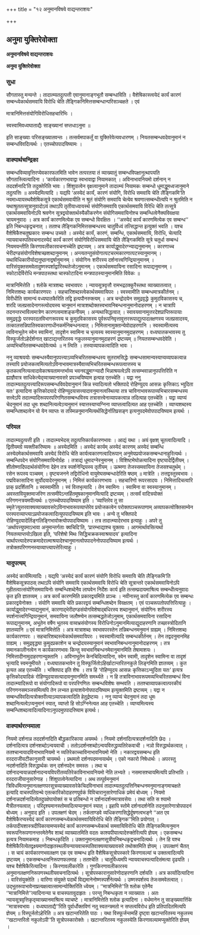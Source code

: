 +++
title = "१२ अनुमानविषये वाद्यन्तराशयः"

+++


## अनुमा युक्तिरेवोक्ता

**अनुमानविषये वाद्यन्तराशयः**

**अनुमा युक्तिरेवोक्ता**

### **सुधा**

सौगतास्तु मन्यन्ते । तादात्म्यतदुत्पत्ती एवानुमानाङ्गभूतौ सम्बन्धाविति । वैशेषिकास्त्वयेदं कार्यं कारणं सम्बन्ध्येकार्थसमवायि विरोधि चेति लैङ्गिकनिमित्तसम्बन्धान्परिसञ्चक्षते । एवं

मात्रानिमित्तसंयोगिविरोधिसहचारिभिः ।

स्वस्वामिवध्यघाताद्यैः साङ्ख्यानां सप्तधाऽनुमा ॥

इति साङ्ख्याः परिसङ्ख्यातवन्तः । तत्सर्वमपाकर्तुं वा युक्तिरेवेत्यवधारणम् । नियतसम्बन्धवदेवानुमानं न सम्बन्धविवदित्यर्थः । एतच्चोपपादयिष्यामः ।

### **वाक्यार्थचन्द्रिका**

सम्बन्धविव्यावृत्तिरप्येवकारफलमिति भावेन तत्परतया तं व्याख्यातुं सम्बन्धविपक्षानुत्थापयति सौगतास्त्वित्यादिना । ‘कार्यकारणभावाद्वा स्वभावाद्वा नियामकात् । अविनाभावनियमो दर्शनान् न तददर्शनादि’ति तदुक्तेरिति भावः । शिंशुपात्वेन वृक्षत्वानुमाने तादात्म्यं नियामकः सम्बन्धो धूमाद्धूमध्वजानुमाने तदुत्पत्तिः ॥ अस्येदमित्यादि । यद्यपि ‘अस्येदं कार्यं, कारणं संयोगि, विरोधि समवायि चेति लैङ्गिकमि’ति नवमाध्यायस्थवैशेषिकसूत्रे एकार्थसमवायीति न श्रुतं संयोगि समवायि चेत्येव श्रवणात्सम्बन्धीत्यपि न श्रुतमिति न यथाश्रुततत्सूत्रानुवादोऽयं तथाऽपि तृतीयाध्यायस्थे संयोगिसमवायि एकार्थसमवायि विरेधि चेति तत्सूत्रे एकार्थसमवायिनोऽपि श्रवणेन सूत्रद्वयोक्तार्थस्यैकीकरणेन संयोगिसमवायिनोश्च सम्बन्धित्वेनैक्यविवक्षया चायमनुवादः । अत्र कार्यं कारणमित्येक एव सम्बन्धो विवक्षितः । ‘‘अस्येदं कार्यं कारणमित्येक एव सम्बन्ध’’ इति निबन्धकृद्वचनात् । ततश्च लैङ्गिकनिमित्तसम्बन्धस्य चातुर्विध्यं तत्सिद्धान्त इत्युक्तं भवति । यश्च वैशेषिकैश्चतुष्प्रकारः सम्बन्ध उच्यते । अस्येदं कार्यं, कारणं, सम्बन्धि, एकार्थसमवायि, विरोधि, चेत्यादि न्यायवाचस्पतिवचनादस्येदं कार्यं कारणं संयोगिविरोधिसमवायि चेति लैङ्गिकमिति सूत्रे चतुर्धा सम्बन्धं नियमयन्तीति किरणावलीकारवचनाच्चेति द्रष्टव्यम् । अत्र कार्याद्धूमादेरग्न्याद्यनुमानम् । कारणाच्च भेरीदण्डसंयोगविशेषाच्छशब्दानुमानम् । अन्त्यतन्तुसंयोगात्पटचरमकारणात्पटस्यानुमानम् । यथाविधिकारीर्याद्यनुष्ठानाद्वर्षानुमानम् । संयोगिनः शरीरस्य दर्शनात्त्वगिन्द्रियानुमानम् । वारिसंयुक्तसमवेतादुष्णस्पर्शाद्वारिस्थतेजोऽनुमानम् । एकार्थसमवायिना रसादिना रूपाद्यनुमानम् । स्फोटादेर्विरोधि मन्त्रपाठस्तथा चास्फोटादिना मन्त्रपाठस्यानुमानमिति विवेकः ॥

मात्रानिमित्तेति । श्लोके मात्रशब्दः स्वभावपरः । न्यायसूत्रवृत्तौ रामभद्रठक्कुरैस्तथा व्याख्यातत्वात् । निमित्तशब्दः कार्यकारणपरः । सहचारिशब्दस्त्वेकार्थसमवायिपरः । स्वस्वामीति सम्बन्धमात्रकीर्तनम् । विरीधीति सामान्यं वध्यघातकैरिति तद्वि इत्यपौनरुक्त्यम् । अत्र चन्द्रोदयेन समुद्रवृद्धेः कुमुदविकासस्य च, शरदि जलप्रसादेनागस्त्योदयस्य चानुमानं मात्राशब्दोक्तस्वभावनिबन्धनानुमानोदाहरणम् । न चात्रापि तदनन्तरभावित्वमात्रेण कारणत्वमाशङ्कनीयम् । अन्यथासिद्धत्वात् । स्वावयवानामुत्तरदेशप्राप्तिरूपायाः समुद्रवृद्धेः परस्परदलविभागरूपस्य च कुमुदविकासस्य पूर्वरूपनिवृत्तावुत्तररूपाद्युत्पादलक्षणस्य जलप्रसादस्य, तत्कालसन्निपातिस्वकारणाधीनकर्मनिबन्धनत्वात् । निमित्तानामुक्तान्येवोदाहरणानि । स्वस्वामीत्यस्य त्वविनाभूतेन स्वेन स्वामिनां, तादृशेन स्वामिना च भृत्यस्य स्वस्यानुमानमुदाहरणम् । वध्यघातकभावस्य तु विस्फूर्जतोऽहेर्दर्शनात् खाटाद्यन्तरितस्य नकुलस्यानुमानमुदाहरणं द्रष्टव्यम् ॥ नियतसम्बन्धवदेवेति । अव्यभिचरितसम्बन्धवदेवेत्यर्थः ॥ न त्विति । तस्याव्यापकत्वादिति भावः ।

ननु व्याश्रययोः सम्बन्धस्यैवानुपपत्त्याऽव्यभिचरितसम्बन्धस्य सुतरामसिद्धेः सम्बन्धसामान्यस्याप्यव्यापकत्वान्न तस्यापि प्रयोजकत्वमित्यतोऽविनाभावमात्रस्यैवाव्यभिचरितसम्बन्धरूपत्वात्तस्य च कृतकत्वनित्यत्वादावेकाश्रयतामन्तर्भाव्य भवनवद्धूमाग्न्यादौ भिन्नाश्रयत्वेऽपि तत्सम्भवान्नानुपपत्तिरिति न ह्याज्ञैवात्र साधिकेत्येद्य्वाख्यानावसरे प्रपञ्चयिष्याम इत्याह एतच्चेति । यद्वा ननु तादात्म्यतदुत्पत्त्यादिरूपसम्बन्धविवदेवानुमानं किन्न स्यादित्यतो भक्तिपादे रोहिण्युदय आसन्नः कृत्तिकाऽ भ्युदिता यतः’ इत्यादिना कृत्तिकोदयादे रोहिण्युदयासत्त्यादावनुमानत्वस्थित्या तत्र चाविनाभावरूपाव्यभिचारसम्बन्धस्य सत्त्वेऽपि तदात्म्यादिरूपपरपरिगणितसम्बन्धविस्य तत्रासत्त्वेनाव्यापकत्वान्न तदित्याह एतच्चेति । यद्वा व्याप्यं चेदनुमानं तदा धूमः शब्दानित्यत्वेऽप्यनुमानं स्यात्तस्याप्यग्निना व्याप्तत्वादित्यत आह एतच्चेति । व्याप्यशब्दस्य सम्बन्धिशब्दत्वेन यो येन व्याप्तः स तस्मिन्ननुमानमित्यर्थसिद्धेर्नातिप्रसङ्ग इत्यनुपदमेवोपपादयिष्याम इत्यर्थः ।

### **परिमल**

तादात्म्यदुत्पत्ती इति । तादात्म्यभेदस् तदुत्पत्तिकार्यकारणभावः । आद्यं यथा । अयं वृक्षश् चूतत्वादित्यादि । द्वितीयमग्रे व्यक्तीकरिष्यामः ॥ अस्येदमिति । अस्येदं कार्यम् अस्येदं कारणम् अस्येदं सम्बन्धि अस्येदमेकार्थसमवायि अस्येदं विरोधि चेति कार्यत्वकारणत्वादिरूपान् अनुमेयप्रयोजकसम्बन्धानाहुरित्यर्थः । सम्बन्धिपदेन संयोगिसमवायिनोर्ग्रहः । तत्राद्यं धूमादग्नेरनुमानम् । विशिष्टमेघोन्नत्यादिना वृष्ट्यादेर्द्वितीयम् । शीतोष्णादिपदार्थसंयोगिना देहेन तत्र स्पर्शनेन्द्रियस्य तृतीयम् । ऊष्मणा तेजस्समवायिना तेजसश्चतुर्थम् । रसेन रूपस्य पञ्चमम् । वृष्ट्यजनने तद्विरोधिनो वायुमेघसम्बन्धादेरिति षष्ठम् ॥ मात्रेति । तत्तद्वस्तुस्वभावः । पद्मविकासादिना सूर्योदयादेरनुमानम् । निमित्तं कार्यकारणभावः । सहचारिणो रूपरसादयः । निमित्तादिचत्वारि प्राक् प्रदर्शितानि ॥ स्वस्वामीति । स्वं वित्तभृत्यादि । तेन स्वामिनः । स्वामिना वा स्वस्यानुमानम् । अवस्तावियुक्तमार्जारेण तत्समीपेऽन्तर्हितमूषकानुमानमित्यादि द्रष्टव्यम् । तत्सर्वं वादित्रयोक्तं परिगणनत्रयमपीत्यर्थः ॥ एतच्चोपपादयिष्याम इति । ‘व्याप्तिरेव तु सा स्मृते’त्युत्तरवाक्यव्याख्यावसरेऽविनाभावरूपव्याप्तेरेव प्रयोजकत्वेन परोक्तपञ्चरूपाणाम् अव्यापकत्वोक्तिसाम्येन परस्पराव्याप्त्याऽप्रयोजकत्वादित्युपपादयिष्याम इति भावः । अन्ये तु भक्तिपादे रोहिण्युदयादेर्लिङ्गलिङ्गिभावोक्त्योपपादयिष्यामः । तत्र तादात्म्यादेरभाव इत्याहुः । अपरे तु ‘अर्थापत्त्युपमाऽभावा अनुमान्तर्गताः क्वचिदि’ति, ‘प्रारम्भाद्याश्च युक्तयः । आगमार्थावसित्यर्था नियतव्याप्तयोऽखिला इति, ‘परिशेषो मिथः सिद्धिचक्रकस्वाश्रयादय’ इत्यादिना चार्थापत्त्यादेरुपक्रमादेरात्माश्रयादेश्चानुमानत्वोपपादनेनोपपादयिष्याम इत्यर्थः । तत्रोक्तपरिगणनस्याव्याप्त्यापत्तेरित्याहुः ।

### **यादुपत्यम्**

अस्येदं कार्यमित्यादिः । यद्यपि ‘अस्येदं कार्यं कारणं संयोगि विरोधि समवायि चेति लैङ्गिकमि’ति वैशेषिकसूत्रपाठस् तथाऽपि संयोगि समवायि एकार्थसमवायि विरोधि चेति सूत्रान्तरे एकार्थसमवायिनोऽपि गृहीतत्वात्संयोगिसमवायिनोः सम्बन्धिशब्देनैव लाघवेन निर्देशः कार्य इति तत्सम्प्रदायमाश्रित्य सम्बन्धीत्यनुवादः कृत इति ज्ञातव्यम् । अत्र कार्यं कारणमिति प्रकारद्वयमिति प्राञ्चः । नवीनास्तु कार्यं कारणमित्येक एव सम्बन्धः प्रकारद्वयेनोक्तः । संयोगि समवायि चेति प्रकारद्वयं सम्बन्धिशब्देन विवक्षतम् । एवं पञ्चरूपतोपपत्तिरित्याहुः । कार्याद्धूमादेरग्न्याद्यनुमानं, कारणाद्भेरीदण्डसंयोगविशेषाद्बधिरस्य शब्दानुमानं, संयोगिनः शरीरस्य स्पर्शनात्त्वगिन्द्रियानुमानं, समवायिना जलौष्ण्येन तत्सम्बद्धतेजोऽनुमाम्, एकार्थसमवायिना रसादिना रूपाद्यनुमानम्, अभूतेन वर्षेण भूतस्य वाय्वभ्रसंयोगस्य विरोधिनोऽनुमानमित्याद्युदाहरणानि तच्छास्त्रोदितानि ज्ञातव्यानि ॥ एवं मात्रानिमित्तेति । अत्र मात्राशब्दः स्वभावपरस्तेन तन्निबन्धनमनुमानं ग्राह्यम् । निमित्तशब्दः कार्यकारणपरः । सहचारिशब्दस्त्वेकार्थसमवायिपरः । स्वस्वामीत्यादि सम्बन्धकीर्तनम् । तेन तद्वदनुमानमिह ग्राह्यम् । समुद्रवृद्ध्या कुमुदप्रकाशेन च चन्द्रोदयस्यानुमानं स्वभावनिबन्धनानुमानोदाहरणम् । तत्र समानकालीनत्वेन न कार्यकारणभावः किन्तु स्वभावनिबन्धनमेवानुमानमिति तेषामाशयः । निमित्तादीनामुदाहरणान्युक्तानि । अविनाभूतेन केनचिदित्यादिना, स्वेन स्वामी, तादृशेन स्वामिना वा तादृशं भृत्यादि स्वमनुमीयते । वध्यघातकभावेन तु विस्फूर्जितोऽहिर्खाटान्तरितनकुले लिङ्गमिति ज्ञातव्यम् । कुत इत्यत आह एतच्चेति । भक्तिपाद इति शेषः । तत्र हि ‘रोहिण्युदय आसन्नः कृत्तिकाऽभ्युदिता यतः’ इत्यत्र कृत्तिकोदयादिकं रोहिण्युदयासत्यादावनुमानमिति समर्थ्यते । न हि तत्राविनाभावरूपमव्यभिचरितसम्बन्धं विना तादात्म्यादिरूपो वा संयोगादिरूपो वा परपरिगणितः सम्बन्धविशेषः सम्भवति । ततश्चाव्यापकत्वात्परकीयं परिगणनसमञ्जसमित्यपि तेन लभ्यत इत्याशयेनोपपादयिष्याम इत्युक्तमिति द्रष्टव्यम् । यद्वा न सम्बन्धविवदित्यत्रोक्तरीत्याऽव्यापकत्वादिति हेतुर्द्रष्टव्यः । ननु व्याप्यं चेदनुमानं तदा धूमः शब्दानित्यत्वेऽप्यनुमानं स्यात्, व्याप्तो हि सोऽग्निनेत्यत आह एतच्चेति । व्याप्यमित्यस्य सम्बन्धिशब्दत्वादित्यादिनाऽनुपदमुपपादरिष्याम इत्यर्थः।

### **वाक्यार्थरत्नमाला**

नियमो दर्शनान्न तददर्शनादिति बौद्धकारिकाया अयमर्थः । नियमो दर्शनादित्यत्रादर्शनादिति छेदः । दर्शनादित्यत्र दर्शनशब्दोऽन्वयवाची । ततोऽदर्शनशब्दोऽन्वयविरुद्धव्यतिरेकवाची । नञो विरुद्धार्थकत्वात् । ततश्चान्वयादविनाभावनियमो न व्यतिरेकाच्चाविनाभावनियमो नेति । नकारद्वयसम्बन्ध इति वरदराजीयटीकानुसारी चायमर्थः । प्रथमतो दर्शनपदमन्वयार्थम् । एको नकारो निषेधार्थः । अपरस्तु नदर्शनादिति विरुद्धार्थकः सन् दर्शनपदेन समस्तः । तथा च दर्शनादन्वयान्नदर्शनादन्वयविपरीतव्यतिरेकाविनाभावनियमो नेति लभ्यते । नसमासश्चायमित्यपि प्रतिभाति । वरदराजीयानुसारेणाह । शिंशुपात्वेनेत्यादिना । अथ तत्पूर्वमनुमानं त्रिविधमित्यनुमानलक्षणपरसूत्रव्याख्यावसरेकेचिदविनाभावं तादात्म्यतदुत्पत्तिनिबन्धनमनुमानाङ्गमाचक्षते इत्यादि वाचस्पतिग्रन्थे एतत्कारिकोदाहरणपूर्वकं विविचारानुसारेणाधिकं प्रमेयं बोध्यम् । नियमो दर्शनान्नदर्शनादित्येतदुपक्षेपायोक्तं स च प्रतिबन्धो न दर्शनादर्शनमात्रावसेयः । तथा सति स श्यामो मैत्रीतनयत्वात् । परिदृश्यमानस्तोमवदित्यप्यनुमानं स्यात् । इहापि स्तोमे दर्शनादर्शनेति तदनुसारेणात्रोपपादनं बोध्यम् । अनुवाद इति । उपलक्षणं चेदम् । तर्कताण्डवे व्यधिकरणासिद्धेर्दूषणत्वभङ्गे ‘‘अत एव वैशेषिकैरप्यस्येदं कार्यं कारणसम्बन्ध्येकार्थसमवायिविरोधि चेति लैङ्गिक’’मिति प्रयोगात् । तर्कपादीयशास्त्रदीपिकायामप्यस्येदं कार्यं कारणसम्बन्ध्येकार्थ समवायिविरोधि चेति लैङ्गिकमित्यनुमान स्वरूपनिरूपणानन्तरमेतेनैव शाब्दं व्याख्यातमिति वदतः काश्यपीयात्यादेरुक्तेरित्यपि ज्ञेयम् । एकसम्बन्ध इत्यत्र नियामकमाह । निबन्धकृदिति । उक्तानुमानलक्षणसूत्रीयनिबन्धकृद्वचनादित्यर्थः । तेन हि यश्च वैशेषिकैरित्येतद्वक्ष्यमाणोदाहृतस्थलीयन्यायवाचस्पतिवाक्यव्याख्यावसरे तथोक्तमिति ज्ञेयम् । उपलक्षणं चैतत् । स चायं कार्यकारणभवलक्षण एक एव सम्बन्ध इति वैशेषिकसूत्रोपस्कारे किरणावल्यां च उक्तत्वादित्यपि द्रष्टव्यम् । एकसम्बन्धत्वनिरूपणफलमाह । ततश्चेति । चातुर्विध्यमपि न्यायवाचस्पत्यादिसंमत्या दृढयति । यश्च वैशेषिकैरित्यादिना । किरणावलीकारेति । गुणकिरणावलीकारस्य अनुमानलक्षणनिरूपणस्थलीयवचनादित्यर्थः । सूत्रोपस्कारानुसारेणोदाहरणानि दर्शयति । अत्र कार्यादित्यादिना । वारिसंयुक्तेति । वारिणा संयुक्ते पदार्थे विद्यमानेनोष्णस्पर्शेनेत्यर्थः । उष्णस्पर्शस्य तेजःसमवेतत्वात् । उद्भूतरूपाभावेनाप्रत्यक्षत्वात्सामान्योक्तिरिति ध्येयम् । ‘‘मात्रनिमित्ते’’ति श्लोक एतेनैव ‘‘मात्रानिमित्ते’’त्यादिनान्या च वाचस्पतावुदाहृतः । परन्तु निबन्धकृता न व्याख्यातः । अतः न्यायसूत्रवृत्तिकृद्य्वाख्यानमाश्रित्य व्याचष्टे । मात्रानिमित्तेति श्लोक इत्यादिना । वर्धमानेन तु साङ्ख्यवार्त्तिके ‘‘मात्रास्वभावः । वध्यघाताद्यै’’रिति पूर्वार्धोक्तविणं नतु स्वतन्त्रमतो न सप्तत्वविरोध इति प्रतिपादितमित्यपि ज्ञेयम् ॥ विस्पूर्जतोऽहेरिति ॥ अत्र खटान्तरितेति पाठः । यथा विस्फूर्जन्तमहिं दृष्ट्वा खटान्तरितस्य नकुलस्य ‘‘खटान्तरितो नकुलोऽपी’’ति सूत्रोपस्कारोक्तेः । खटान्तरितस्य नकुलस्येति किरणावल्यामप्युक्तेरिति ज्ञेयम् ।





